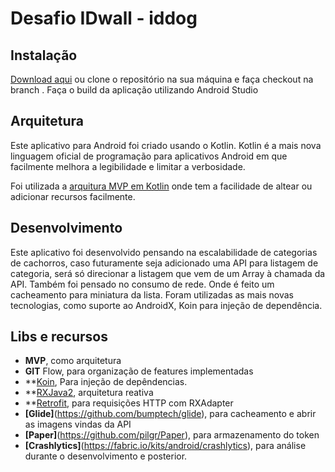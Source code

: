 # Desafio IDwall - iddog

## Instalação 
[Download aqui](https://api-iddog.idwall.co) ou clone o repositório na sua máquina e faça checkout na branch . Faça o build da aplicação utilizando Android Studio

## Arquitetura

Este aplicativo para Android foi criado usando o Kotlin. Kotlin é a mais nova linguagem oficial de programação para aplicativos Android em que facilmente melhora a legibilidade e limitar a verbosidade.

Foi utilizada a [arquitura MVP em Kotlin](https://github.com/googlesamples/android-architecture/tree/todo-mvp-kotlin/) onde tem a facilidade de altear ou adicionar recursos facilmente. 


## Desenvolvimento 
Este aplicativo foi desenvolvido pensando na escalabilidade de categorias de cachorros, caso futuramente seja adicionado uma API para listagem de categoria, será só direcionar a listagem que vem de um Array à chamada da API.
Também foi pensado no consumo de rede. Onde é feito um cacheamento para miniatura da lista. 
Foram utilizadas as mais novas tecnologias, como suporte ao AndroidX, Koin para injeção de dependência. 



## Libs e recursos

  * **MVP**, como arquitetura
  * **GIT** Flow, para organização de features implementadas
  * **[Koin](https://insert-koin.io/), Para injeção de depêndencias.
  * **[RXJava2](https://github.com/ReactiveX/RxJava), arquitetura reativa
  * **[Retrofit](https://square.github.io/retrofit/), para requisições HTTP com RXAdapter
  * **[Glide]**(https://github.com/bumptech/glide), para cacheamento e abrir as imagens vindas da API
  * **[Paper]**(https://github.com/pilgr/Paper), para armazenamento do token 
  * **[Crashlytics]**(https://fabric.io/kits/android/crashlytics), para análise durante o desenvolvimento e posterior.

